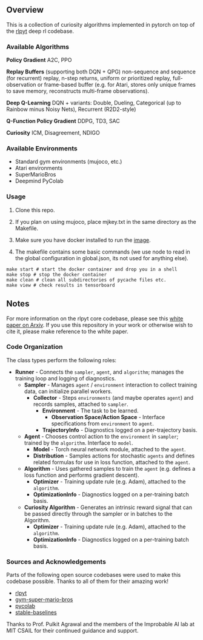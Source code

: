 
## Overview

This is a collection of curiosity algorithms implemented in pytorch on top of the [rlpyt](https://github.com/astooke/rlpyt) deep rl codebase. 

### Available Algorithms
**Policy Gradient** A2C, PPO

**Replay Buffers** (supporting both DQN + QPG) non-sequence and sequence (for recurrent) replay, n-step returns, uniform or prioritized replay, full-observation or frame-based buffer (e.g. for Atari, stores only unique frames to save memory, reconstructs multi-frame observations).

**Deep Q-Learning** DQN + variants: Double, Dueling, Categorical (up to Rainbow minus Noisy Nets), Recurrent (R2D2-style)

**Q-Function Policy Gradient** DDPG, TD3, SAC

**Curiosity** ICM, Disagreement, NDIGO

### Available Environments
* Standard gym environments (mujoco, etc.)
* Atari environments
* SuperMarioBros
* Deepmind PyColab

### Usage

1.  Clone this repo.

2.  If you plan on using mujoco, place mjkey.txt in the same directory as the Makefile.

3.  Make sure you have docker installed to run the [image](https://hub.docker.com/repository/docker/echen9898/curiosity_baselines).

4.  The makefile contains some basic commands (we use node to read in the global configuration in global.json, its not used for anything else).
```
make start # start the docker container and drop you in a shell
make stop # stop the docker container
make clean # clean all subdirectories of pycache files etc.
make view # check results in tensorboard
```

## Notes

For more information on the rlpyt core codebase, please see this [white paper on Arxiv](https://arxiv.org/abs/1909.01500).  If you use this repository in your work or otherwise wish to cite it, please make reference to the white paper.

### Code Organization

The class types perform the following roles:

* **Runner** - Connects the `sampler`, `agent`, and `algorithm`; manages the training loop and logging of diagnostics.
  * **Sampler** - Manages `agent` / `environment` interaction to collect training data, can initialize parallel workers.
    * **Collector** - Steps `environments` (and maybe operates `agent`) and records samples, attached to `sampler`.
      * **Environment** - The task to be learned.
        * **Observation Space/Action Space** - Interface specifications from `environment` to `agent`.
      * **TrajectoryInfo** - Diagnostics logged on a per-trajectory basis.
  * **Agent** - Chooses control action to the `environment` in `sampler`; trained by the `algorithm`.  Interface to `model`.
    * **Model** - Torch neural network module, attached to the `agent`.
    * **Distribution** - Samples actions for stochastic `agents` and defines related formulas for use in loss function, attached to the `agent`.
  * **Algorithm** - Uses gathered samples to train the `agent` (e.g. defines a loss function and performs gradient descent).
    * **Optimizer** - Training update rule (e.g. Adam), attached to the `algorithm`.
    * **OptimizationInfo** - Diagnostics logged on a per-training batch basis.
  * **Curiosity Algorithm** - Generates an intrinsic reward signal that can be passed directly through the sampler or in batches to the Algorithm.
    * **Optimizer** - Training update rule (e.g. Adam), attached to the `algorithm`.
    * **OptimizationInfo** - Diagnostics logged on a per-training batch basis.

### Sources and Acknowledgements

Parts of the following open source codebases were used to make this codebase possible. Thanks to all of them for their amazing work!

* [rlpyt](https://github.com/astooke/rlpyt)
* [gym-super-mario-bros](https://github.com/Kautenja/gym-super-mario-bros)
* [pycolab](https://github.com/deepmind/pycolab)
* [stable-baselines](https://github.com/hill-a/stable-baselines)

Thanks to Prof. Pulkit Agrawal and the members of the Improbable AI lab at MIT CSAIL for their continued guidance and support.





